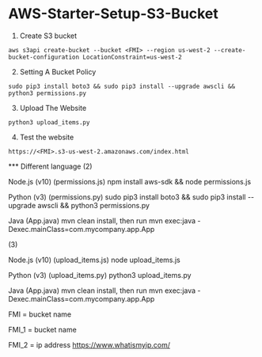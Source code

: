 # AWS-Starter-Setup-S3-Bucket

1. Create S3 bucket
```
aws s3api create-bucket --bucket <FMI> --region us-west-2 --create-bucket-configuration LocationConstraint=us-west-2
```

2. Setting A Bucket Policy
```
sudo pip3 install boto3 && sudo pip3 install --upgrade awscli && python3 permissions.py
```

3. Upload The Website
```
python3 upload_items.py
```

4. Test the website
```
https://<FMI>.s3-us-west-2.amazonaws.com/index.html
```

*** Different language
(2)

Node.js (v10)	(permissions.js)	npm install aws-sdk && node permissions.js

Python (v3)	(permissions.py)	sudo pip3 install boto3 && sudo pip3 install --upgrade awscli && python3 permissions.py

Java	(App.java)	mvn clean install, then run mvn exec:java -Dexec.mainClass=com.mycompany.app.App




(3)

Node.js (v10)	(upload_items.js)	node upload_items.js

Python (v3)	(upload_items.py)	python3 upload_items.py

Java	(App.java)	mvn clean install, then run mvn exec:java -Dexec.mainClass=com.mycompany.app.App



FMI = bucket name

FMI_1 = bucket name

FMI_2 = ip address https://www.whatismyip.com/
